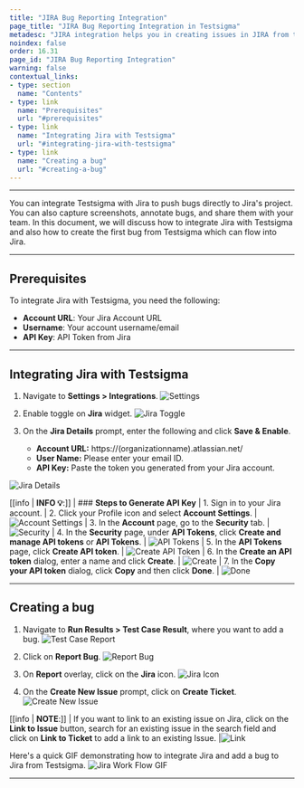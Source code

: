 ```yaml
---
title: "JIRA Bug Reporting Integration"
page_title: "JIRA Bug Reporting Integration in Testsigma"
metadesc: "JIRA integration helps you in creating issues in JIRA from the Testsigma. Learn how to integrate Testsigma with JIRA for real-time bug reporting"
noindex: false
order: 16.31
page_id: "JIRA Bug Reporting Integration"
warning: false
contextual_links:
- type: section
  name: "Contents"
- type: link
  name: "Prerequisites"
  url: "#prerequisites"
- type: link
  name: "Integrating Jira with Testsigma"
  url: "#integrating-jira-with-testsigma"
- type: link
  name: "Creating a bug"
  url: "#creating-a-bug"
---
```


---

You can integrate Testsigma with Jira to push bugs directly to Jira's project. You can also capture screenshots, annotate bugs, and share them with your team. In this document, we will discuss how to integrate Jira with Testsigma and also how to create the first bug from Testsigma which can flow into Jira.

---

## **Prerequisites**
To integrate Jira with Testsigma, you need the following:
- **Account URL**: Your Jira Account URL
- **Username**: Your account username/email
- **API Key**: API Token from Jira

---

## **Integrating Jira with Testsigma**
1. Navigate to **Settings > Integrations**.
![Settings](https://s3.amazonaws.com/static-docs.testsigma.com/new_images/projects/applications/jrsettings.png)

2. Enable toggle on **Jira** widget. 
![Jira Toggle](https://s3.amazonaws.com/static-docs.testsigma.com/new_images/projects/applications/jrnav.png)

3. On the **Jira Details** prompt, enter the following and click **Save & Enable**. 

   - **Account URL:** https://(organizationname).atlassian.net/ 
   - **User Name:** Please enter your email ID.
   - **API Key:** Paste the token you generated from your Jira account.
 
![Jira Details](https://s3.amazonaws.com/static-docs.testsigma.com/new_images/projects/applications/jrdetails.png)

[[info | **INFO 💡**:]]
| ### **Steps to Generate API Key**
| 1. Sign in to your Jira account.
| 2. Click your Profile icon and select **Account Settings**.
| ![Account Settings](https://s3.amazonaws.com/static-docs.testsigma.com/new_images/projects/integration/Jira_Server_6.png)
| 3. In the **Account** page, go to the **Security** tab.
| ![Security](https://s3.amazonaws.com/static-docs.testsigma.com/new_images/projects/integration/Jira_Server_7.1.png)
| 4. In the **Security** page, under **API Tokens**, click **Create and manage API tokens** or **API Tokens**.
| ![API Tokens](https://s3.amazonaws.com/static-docs.testsigma.com/new_images/projects/integration/Jira_Server_8.png)
| 5. In the **API Tokens** page, click **Create API token**.
| ![Create API Token](https://s3.amazonaws.com/static-docs.testsigma.com/new_images/projects/integration/Jira_Server_9.png)
| 6. In the **Create an API token** dialog, enter a name and click **Create**.
| ![Create](https://s3.amazonaws.com/static-docs.testsigma.com/new_images/projects/faq/API_Token.png)
| 7. In the **Copy your API token** dialog, click **Copy** and then click **Done**.
| ![Done](https://s3.amazonaws.com/static-docs.testsigma.com/new_images/projects/integration/Jira_Server_11.png)

---

## **Creating a bug**
1. Navigate to **Run Results > Test Case Result**, where you want to add a bug.
![Test Case Report](https://s3.amazonaws.com/static-docs.testsigma.com/new_images/projects/applications/jrtcresults.png)

2. Click on **Report Bug**.
![Report Bug](https://s3.amazonaws.com/static-docs.testsigma.com/new_images/projects/applications/jrreportbug.png)

3. On **Report** overlay, click on the **Jira** icon. 
![Jira Icon](https://s3.amazonaws.com/static-docs.testsigma.com/new_images/projects/applications/jrreportoverlay.png)

4. On the **Create New Issue** prompt, click on **Create Ticket**.
![Create New Issue](https://s3.amazonaws.com/static-docs.testsigma.com/new_images/projects/applications/jrnewtickt.png)

[[info | **NOTE**:]]
| If you want to link to an existing issue on Jira, click on the **Link to Issue** button, search for an existing issue in the search field and click on **Link to Ticket** to add a link to an existing Issue.
|![Link](https://s3.amazonaws.com/static-docs.testsigma.com/new_images/projects/applications/jrlinktoissu.png)



Here's a quick GIF demonstrating how to integrate Jira and add a bug to Jira from Testsigma.
![Jira Work Flow GIF](https://s3.amazonaws.com/static-docs.testsigma.com/new_images/projects/applications/JiraIntGif.gif)


---